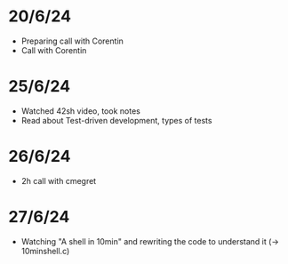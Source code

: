 # 20/6/24
- Preparing call with Corentin
- Call with Corentin

# 25/6/24
- Watched 42sh video, took notes
- Read about Test-driven development, types of tests

# 26/6/24
- 2h call with cmegret

# 27/6/24
- Watching "A shell in 10min" and rewriting the code to understand it (-> 10minshell.c)